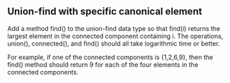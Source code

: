## Union-find with specific canonical element

Add a method find() to the union-find data type so that find(i) returns the largest element in the connected component containing i. The operations, union(), connected(), and find() should all take logarithmic time or better.

For example, if one of the connected components is {1,2,6,9}, then the find() method should return 9 for each of the four elements in the connected components.